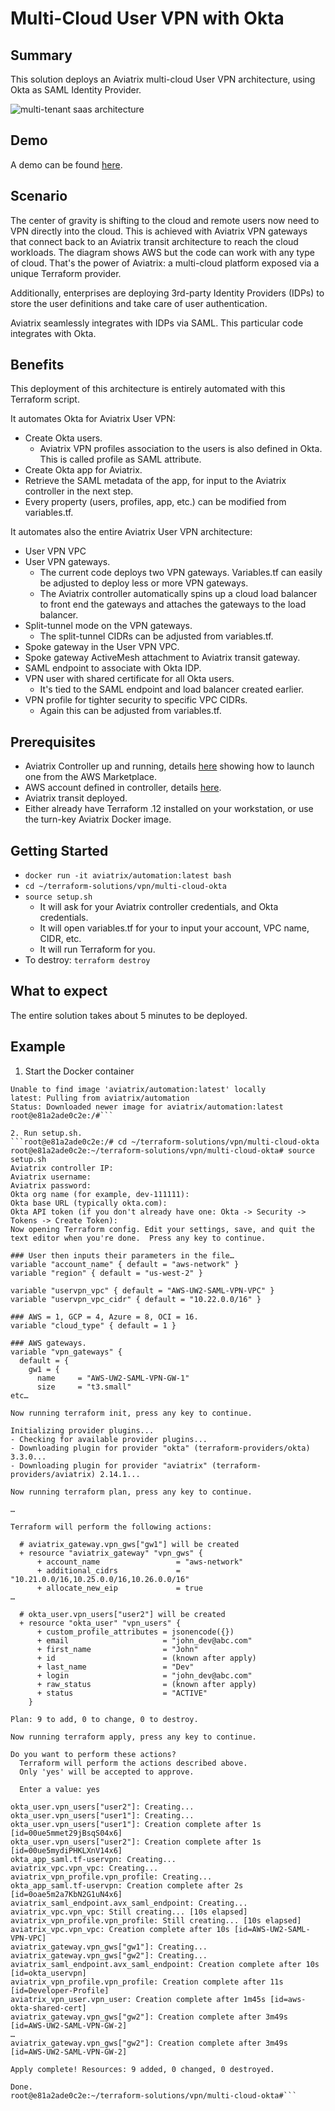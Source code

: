 # Multi-Cloud User VPN with Okta

## Summary
This solution deploys an Aviatrix multi-cloud User VPN architecture, using Okta as SAML Identity Provider. 

<img alt="multi-tenant saas architecture" src="https://github.com/AviatrixSystems/terraform-solutions/raw/master/solutions/img/okta-user-vpn.png">

## Demo
A demo can be found [here](https://www.youtube.com/watch?v=uY5lnBxDI8E).

## Scenario
The center of gravity is shifting to the cloud and remote users now need to VPN directly into the cloud.  This is achieved with Aviatrix VPN gateways that connect back to an Aviatrix transit architecture to reach the cloud workloads.  The diagram shows AWS but the code can work with any type of cloud.  That's the power of Aviatrix: a multi-cloud platform exposed via a unique Terraform provider.

Additionally, enterprises are deploying 3rd-party Identity Providers (IDPs) to store the user definitions and take care of user authentication.

Aviatrix seamlessly integrates with IDPs via SAML.  This particular code integrates with Okta.

## Benefits
This deployment of this architecture is entirely automated with this Terraform script.

It automates Okta for Aviatrix User VPN:
* Create Okta users.
  * Aviatrix VPN profiles association to the users is also defined in Okta.  This is called profile as SAML attribute.
* Create Okta app for Aviatrix.
* Retrieve the SAML metadata of the app, for input to the Aviatrix controller in the next step.
* Every property (users, profiles, app, etc.) can be modified from variables.tf.

It automates also the entire Aviatrix User VPN architecture:
* User VPN VPC
* User VPN gateways.
  * The current code deploys two VPN gateways.  Variables.tf can easily be adjusted to deploy less or more VPN gateways.
  * The Aviatrix controller automatically spins up a cloud load balancer to front end the gateways and attaches the gateways to the load balancer.
* Split-tunnel mode on the VPN gateways.
  * The split-tunnel CIDRs can be adjusted from variables.tf.
* Spoke gateway in the User VPN VPC.
* Spoke gateway ActiveMesh attachment to Aviatrix transit gateway.
* SAML endpoint to associate with Okta IDP.
* VPN user with shared certificate for all Okta users.
  * It's tied to the SAML endpoint and load balancer created earlier.
* VPN profile for tighter security to specific VPC CIDRs.
  * Again this can be adjusted from variables.tf.

## Prerequisites
* Aviatrix Controller up and running, details [here](https://docs.aviatrix.com/StartUpGuides/aviatrix-cloud-controller-startup-guide.html) showing how to launch one from the AWS Marketplace.
* AWS account defined in controller, details [here](https://docs.aviatrix.com/StartUpGuides/aviatrix-cloud-controller-startup-guide.html#select-aws).
* Aviatrix transit deployed.
* Either already have Terraform .12 installed on your workstation, or use the turn-key Aviatrix Docker image.

## Getting Started
* ```docker run -it aviatrix/automation:latest bash```
* ```cd ~/terraform-solutions/vpn/multi-cloud-okta```
* ```source setup.sh```
  * It will ask for your Aviatrix controller credentials, and Okta credentials.
  * It will open variables.tf for your to input your account, VPC name, CIDR, etc.
  * It will run Terraform for you.
* To destroy: ```terraform destroy```

## What to expect
The entire solution takes about 5 minutes to be deployed.

## Example
1. Start the Docker container
```[root@ip-10-50-125-136 ~]# docker run -it aviatrix/automation:latest bash
Unable to find image 'aviatrix/automation:latest' locally
latest: Pulling from aviatrix/automation
Status: Downloaded newer image for aviatrix/automation:latest
root@e81a2ade0c2e:/#```
 
2. Run setup.sh.
```root@e81a2ade0c2e:/# cd ~/terraform-solutions/vpn/multi-cloud-okta
root@e81a2ade0c2e:~/terraform-solutions/vpn/multi-cloud-okta# source setup.sh
Aviatrix controller IP: 
Aviatrix username: 
Aviatrix password:
Okta org name (for example, dev-111111): 
Okta base URL (typically okta.com): 
Okta API token (if you don't already have one: Okta -> Security -> Tokens -> Create Token):
Now opening Terraform config. Edit your settings, save, and quit the text editor when you're done.  Press any key to continue.
 
### User then inputs their parameters in the file…
variable "account_name" { default = "aws-network" }
variable "region" { default = "us-west-2" }
 
variable "uservpn_vpc" { default = "AWS-UW2-SAML-VPN-VPC" }
variable "uservpn_vpc_cidr" { default = "10.22.0.0/16" }
 
### AWS = 1, GCP = 4, Azure = 8, OCI = 16.
variable "cloud_type" { default = 1 }
 
### AWS gateways.
variable "vpn_gateways" {
  default = {
    gw1 = {
      name     = "AWS-UW2-SAML-VPN-GW-1"
      size     = "t3.small"
etc…
 
Now running terraform init, press any key to continue.
 
Initializing provider plugins...
- Checking for available provider plugins...
- Downloading plugin for provider "okta" (terraform-providers/okta) 3.3.0...
- Downloading plugin for provider "aviatrix" (terraform-providers/aviatrix) 2.14.1...
 
Now running terraform plan, press any key to continue.
 
…
 
Terraform will perform the following actions:
 
  # aviatrix_gateway.vpn_gws["gw1"] will be created
  + resource "aviatrix_gateway" "vpn_gws" {
      + account_name                 = "aws-network"
      + additional_cidrs             = "10.21.0.0/16,10.25.0.0/16,10.26.0.0/16"
      + allocate_new_eip             = true
…
 
  # okta_user.vpn_users["user2"] will be created
  + resource "okta_user" "vpn_users" {
      + custom_profile_attributes = jsonencode({})
      + email                     = "john_dev@abc.com"
      + first_name                = "John"
      + id                        = (known after apply)
      + last_name                 = "Dev"
      + login                     = "john_dev@abc.com"
      + raw_status                = (known after apply)
      + status                    = "ACTIVE"
    }
 
Plan: 9 to add, 0 to change, 0 to destroy.
 
Now running terraform apply, press any key to continue.
 
Do you want to perform these actions?
  Terraform will perform the actions described above.
  Only 'yes' will be accepted to approve.
 
  Enter a value: yes
 
okta_user.vpn_users["user2"]: Creating...
okta_user.vpn_users["user1"]: Creating...
okta_user.vpn_users["user1"]: Creation complete after 1s [id=00ue5mmet29jBsqS04x6]
okta_user.vpn_users["user2"]: Creation complete after 1s [id=00ue5mydiPHKLXnV14x6]
okta_app_saml.tf-uservpn: Creating...
aviatrix_vpc.vpn_vpc: Creating...
aviatrix_vpn_profile.vpn_profile: Creating...
okta_app_saml.tf-uservpn: Creation complete after 2s [id=0oae5m2a7KbN2G1uN4x6]
aviatrix_saml_endpoint.avx_saml_endpoint: Creating...
aviatrix_vpc.vpn_vpc: Still creating... [10s elapsed]
aviatrix_vpn_profile.vpn_profile: Still creating... [10s elapsed]
aviatrix_vpc.vpn_vpc: Creation complete after 10s [id=AWS-UW2-SAML-VPN-VPC]
aviatrix_gateway.vpn_gws["gw1"]: Creating...
aviatrix_gateway.vpn_gws["gw2"]: Creating...
aviatrix_saml_endpoint.avx_saml_endpoint: Creation complete after 10s [id=okta_uservpn]
aviatrix_vpn_profile.vpn_profile: Creation complete after 11s [id=Developer-Profile]
aviatrix_vpn_user.vpn_user: Creation complete after 1m45s [id=aws-okta-shared-cert]
aviatrix_gateway.vpn_gws["gw2"]: Creation complete after 3m49s [id=AWS-UW2-SAML-VPN-GW-2]
…
aviatrix_gateway.vpn_gws["gw2"]: Creation complete after 3m49s [id=AWS-UW2-SAML-VPN-GW-2]
 
Apply complete! Resources: 9 added, 0 changed, 0 destroyed.
 
Done.
root@e81a2ade0c2e:~/terraform-solutions/vpn/multi-cloud-okta#```
